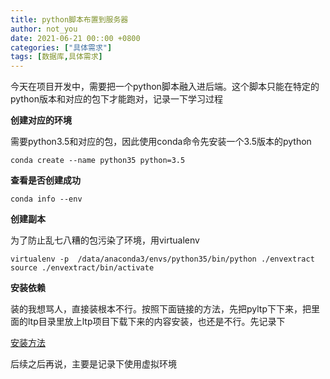 ```yaml
---
title: python脚本布置到服务器
author: not_you
date: 2021-06-21 00::00 +0800
categories: ["具体需求"]
tags: [数据库,具体需求]
---
```


今天在项目开发中，需要把一个python脚本融入进后端。这个脚本只能在特定的python版本和对应的包下才能跑对，记录一下学习过程

**创建对应的环境**

需要python3.5和对应的包，因此使用conda命令先安装一个3.5版本的python

``` shell
conda create --name python35 python=3.5
```

**查看是否创建成功**

```shell
conda info --env
```

**创建副本**

为了防止乱七八糟的包污染了环境，用virtualenv



```shell
virtualenv -p  /data/anaconda3/envs/python35/bin/python ./envextract
source ./envextract/bin/activate
```

**安装依赖**

装的我想骂人，直接装根本不行。按照下面链接的方法，先把pyltp下下来，把里面的ltp目录里放上ltp项目下载下来的内容安装，也还是不行。先记录下

[安装方法](https://blog.csdn.net/u011214505/article/details/53335944)

后续之后再说，主要是记录下使用虚拟环境

